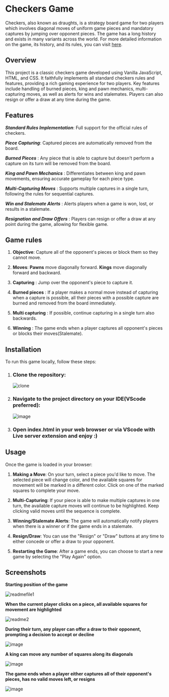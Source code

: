 
# Checkers Game


Checkers, also known as draughts, is a strategy board game for two players which involves diagonal moves of uniform game pieces and mandatory captures by jumping over opponent pieces. The game has a long history and exists in many variants across the world. For more detailed information on the game, its history, and its rules, you can visit [here](https://en.wikipedia.org/wiki/Checkers).



## Overview
This project is a classic checkers game developed using Vanilla JavaScript, HTML, and CSS. It faithfully implements all standard checkers rules and features, providing a rich gaming experience for two players. Key features include handling of burned pieces, king and pawn mechanics, multi-capturing moves, as well as alerts for wins and stalemates. Players can also resign or offer a draw at any time during the game.



## Features

***Standard Rules Implementation***: Full support for the official rules of checkers.

***Piece Capturing***: Captured pieces are automatically removed from the board.

***Burned Pieces*** : Any piece that is able to capture but doesn't perform a capture on its turn will be removed from the board.

***King and Pawn Mechanics*** : Differentiates between king and pawn movements, ensuring accurate gameplay for each piece type.

***Multi-Capturing Moves*** : Supports multiple captures in a single turn, following the rules for sequential captures.

***Win and Stalemate Alerts*** : Alerts players when a game is won, lost, or results in a stalemate.

***Resignation and Draw Offers*** : Players can resign or offer a draw at any point during the game, allowing for flexible game.


## Game rules 

1. **Objective**: Capture all of the opponent's pieces or block them so they cannot move.

2. **Moves**: **Pawns** move diagonally forward. **Kings** move diagonally forward and backward.
   
3. **Capturing** : Jump over the opponent's piece to capture it.  

4. **Burned pieces** : If a player makes a normal move instead of capturing when a capture is possible, all their pieces with a possible capture are burned and removed from the board immediately.  

5. **Multi capturing** : If possible, continue capturing in a single turn also backwards.  

6. **Winning** : The game ends when a player captures all opponent's pieces or blocks their moves(Stalemate).

## Installation

To run this game locally, follow these steps:  
1. ### Clone the repository:

   ![clone](https://github.com/user-attachments/assets/0c8cba4b-a081-4db1-a6e0-740c7d13edd2)

2. ### Navigate to the project directory on your IDE(VScode preferred):

   ![image](https://github.com/ayubix/Checkers-game/assets/86429159/ae0ccde8-4e77-4378-9f84-ef063ca7710f)


3. ### Open index.html in your web browser or via VScode with Live server extension and enjoy :)


## Usage

Once the game is loaded in your browser:  

1. **Making a Move**: On your turn, select a piece you'd like to move. The selected piece will change color, and the available squares for movement will be marked in a different color. Click on one of the marked squares to complete your move.
 
2. **Multi-Capturing**: If your piece is able to make multiple captures in one turn, the available capture moves will continue to be highlighted. Keep clicking valid moves until the sequence is complete.

3. **Winning/Stalemate Alerts**: The game will automatically notify players when there is a winner or if the game ends in a stalemate.

4. **Resign/Draw**: You can use the "Resign" or "Draw" buttons at any time to either concede or offer a draw to your opponent.
 
5. **Restarting the Game**:  After a game ends, you can choose to start a new game by selecting the "Play Again" option.



## Screenshots

**Starting position of the game**  


![readmefile1](https://github.com/ayubix/Checkers-game/assets/86429159/5afc1ede-952b-450f-9e5e-ee15f29a7fe3)




**When the current player clicks on a piece, all available squares for movement are highlighted**  

![readme2](https://github.com/ayubix/Checkers-game/assets/86429159/3dbca1ae-23f5-4153-b0e0-2114bb0303cd)



**During their turn, any player can offer a draw to their opponent, prompting a decision to accept or decline** 

![image](https://github.com/ayubix/Checkers-game/assets/86429159/887defbf-3d83-4b29-aef5-5c693ecfe477)




**A king can move any number of squares along its diagonals**

![image](https://github.com/ayubix/Checkers-game/assets/86429159/cee4081b-1476-4f67-8b5b-32cefe1f451a)


**The game ends when a player either captures all of their opponent's pieces, has no valid moves left, or resigns**

![image](https://github.com/ayubix/Checkers-game/assets/86429159/9a3ec4fc-964d-46f5-af51-2ade6f3f28f6)
